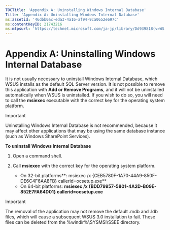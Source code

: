 ```yaml
---
TOCTitle: 'Appendix A: Uninstalling Windows Internal Database'
Title: 'Appendix A: Uninstalling Windows Internal Database'
ms:assetid: '46dbb0ac-eda3-4a16-af94-9ca0652e697c'
ms:contentKeyID: 21743216
ms:mtpsurl: 'https://technet.microsoft.com/ja-jp/library/Dd939818(v=WS.10)'
---
```


Appendix A: Uninstalling Windows Internal Database
==================================================

It is not usually necessary to uninstall Windows Internal Database, which WSUS installs as the default SQL Server version. It is not possible to remove this application with **Add or Remove Programs**, and it will not be uninstalled automatically when WSUS is uninstalled. If you wish to do so, you will need to call the **msiexec** executable with the correct key for the operating system platform.

 
> [!IMPORTANT]
> Uninstalling Windows Internal Database is not recommended, because it may affect other applications that may be using the same database instance (such as Windows SharePoint Services).
 

**To uninstall Windows Internal Database**
1.  Open a command shell.

2.  Call **msiexec** with the correct key for the operating system platform.

    -   On 32-bit platforms**: msiexec /x {CEB5780F-1A70-44A9-850F-DE6C4F6AA8FB} callerid=ocsetup.exe**
    -   On 64-bit platforms: **msiexec /x {BDD79957-5801-4A2D-B09E-852E7FA64D01} callerid=ocsetup.exe**

 
> [!IMPORTANT]
> The removal of the application may not remove the default .mdb and .ldb files, which will cause a subsequent WSUS 3.0 installation to fail. These files can be deleted from the %windir%\SYSMSI\SSEE directory.
